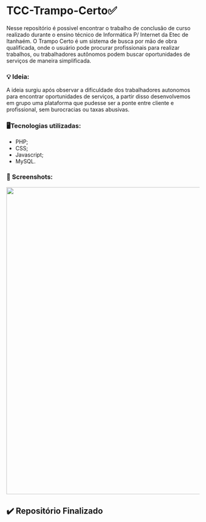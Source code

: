 # TCC-Trampo-Certo✅

Nesse repositório é possivel encontrar o trabalho de conclusão de curso realizado durante o ensino técnico de Informática P/ Internet da Etec de Itanhaém.
O Trampo Certo é um sistema de busca por mão de obra qualificada, onde o usuário pode procurar profissionais para realizar trabalhos, ou trabalhadores autônomos podem buscar oportunidades de serviços de maneira simplificada.

### 💡 Ideia:

A ideia surgiu após observar a dificuldade dos trabalhadores autonomos para encontrar oportunidades de serviços, a partir disso desenvolvemos em grupo uma plataforma que pudesse ser a ponte entre cliente e profissional, sem burocracias ou taxas abusivas.

### 🖥️Tecnologias utilizadas:

- PHP;
- CSS;
- Javascript;
- MySQL.

### 📸 Screenshots:

<img src="https://user-images.githubusercontent.com/51165259/137757975-b69cd06f-e28f-46ba-9087-818b368a564a.png" width="800"/>


## ✔️ Repositório Finalizado
